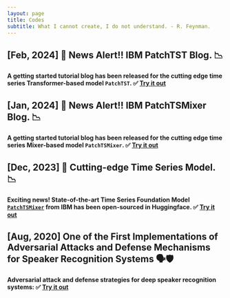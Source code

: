 ```yaml
---
layout: page
title: Codes
subtitle: What I cannot create, I do not understand. - R. Feynman.
---
```



## [Feb, 2024] 📢 News Alert!! IBM PatchTST Blog. 📉
#### A getting started tutorial blog has been released for the cutting edge time series Transformer-based model `PatchTST`. ✅ [Try it out](https://huggingface.co/blog/patchtst)

## [Jan, 2024] 📢 News Alert!! IBM PatchTSMixer Blog. 📉
#### A getting started tutorial blog has been released for the cutting edge time series Mixer-based model `PatchTSMixer`. ✅ [Try it out](https://huggingface.co/blog/patchtsmixer)

## [Dec, 2023] 🚀 Cutting-edge Time Series Model. 📉

#### Exciting news! State-of-the-art Time Series Foundation Model [`PatchTSMixer`](https://huggingface.co/docs/transformers/main/en/model_doc/patchtsmixer) from IBM has been open-sourced in Huggingface. ✅ [Try it out](https://huggingface.co/docs/transformers/main/en/model_doc/patchtsmixer)

## [Aug, 2020] One of the First Implementations of Adversarial Attacks and Defense Mechanisms for Speaker Recognition Systems 🗣️🛡️

#### Adversarial attack and defense strategies for deep speaker recognition systems: ✅ [Try it out](https://github.com/usc-sail/gard-adversarial-speaker-id)
